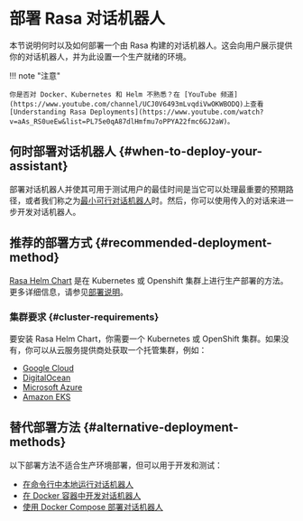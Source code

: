 # 部署 Rasa 对话机器人

本节说明何时以及如何部署一个由 Rasa 构建的对话机器人。这会向用户展示提供你的对话机器人，并为此设置一个生产就绪的环境。

!!! note "注意"

    你是否对 Docker、Kubernetes 和 Helm 不熟悉？在 [YouTube 频道](https://www.youtube.com/channel/UCJ0V6493mLvqdiVwOKWBODQ)上查看 [Understanding Rasa Deployments](https://www.youtube.com/watch?v=aAs_RS0ueEw&list=PL75e0qA87dlHmfmu7oPPYA22fmc6GJ2aW)。

## 何时部署对话机器人 {#when-to-deploy-your-assistant}

部署对话机器人并使其可用于测试用户的最佳时间是当它可以处理最重要的预期路径，或者我们称之为[最小可行对话机器人](/glossary)时。然后，你可以使用传入的对话来进一步开发对话机器人。

## 推荐的部署方式 {#recommended-deployment-method}

[Rasa Helm Chart](https://github.com/RasaHQ/helm-charts/tree/main/charts/rasa) 是在 Kubernetes 或 Openshift 集群上进行生产部署的方法。更多详细信息，请参见[部署说明](/deploy/deploy-rasa)。

### 集群要求 {#cluster-requirements}

要安装 Rasa Helm Chart，你需要一个 Kubernetes 或 OpenShift 集群。如果没有，你可以从云服务提供商处获取一个托管集群，例如：

- [Google Cloud](https://cloud.google.com/kubernetes-engine)
- [DigitalOcean](https://www.digitalocean.com/products/kubernetes/)
- [Microsoft Azure](https://azure.microsoft.com/en-us/services/kubernetes-service/)
- [Amazon EKS](https://aws.amazon.com/eks/)

## 替代部署方法 {#alternative-deployment-methods}

以下部署方法不适合生产环境部署，但可以用于开发和测试：

- [在命令行中本地运行对话机器人](/command-line-interface#rasa-run)
- [在 Docker 容器中开发对话机器人](/docker/building-in-docker)
- [使用 Docker Compose 部署对话机器人](/docker/deploying-in-docker-compose)
